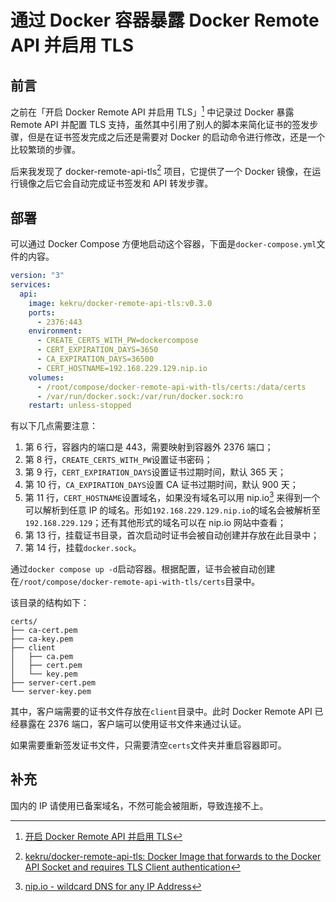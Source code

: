 # 通过 Docker 容器暴露 Docker Remote API 并启用 TLS

## 前言

之前在「开启 Docker Remote API 并启用 TLS」[^1] 中记录过 Docker 暴露 Remote API 并配置 TLS 支持，虽然其中引用了别人的脚本来简化证书的签发步骤，但是在证书签发完成之后还是需要对 Docker 的启动命令进行修改，还是一个比较繁琐的步骤。

后来我发现了 docker-remote-api-tls[^2] 项目，它提供了一个 Docker 镜像，在运行镜像之后它会自动完成证书签发和 API 转发步骤。

## 部署

可以通过 Docker Compose 方便地启动这个容器，下面是`docker-compose.yml`文件的内容。

```yaml
version: "3"
services:
  api:
    image: kekru/docker-remote-api-tls:v0.3.0
    ports:
      - 2376:443
    environment:
      - CREATE_CERTS_WITH_PW=dockercompose
      - CERT_EXPIRATION_DAYS=3650
      - CA_EXPIRATION_DAYS=36500
      - CERT_HOSTNAME=192.168.229.129.nip.io
    volumes:
      - /root/compose/docker-remote-api-with-tls/certs:/data/certs
      - /var/run/docker.sock:/var/run/docker.sock:ro
    restart: unless-stopped
```

有以下几点需要注意：

1. 第 6 行，容器内的端口是 443，需要映射到容器外 2376 端口；
2. 第 8 行，`CREATE_CERTS_WITH_PW`设置证书密码；
3. 第 9 行，`CERT_EXPIRATION_DAYS`设置证书过期时间，默认 365 天；
4. 第 10 行，`CA_EXPIRATION_DAYS`设置 CA 证书过期时间，默认 900 天；
5. 第 11 行，`CERT_HOSTNAME`设置域名，如果没有域名可以用 nip.io[^3] 来得到一个可以解析到任意 IP 的域名。形如`192.168.229.129.nip.io`的域名会被解析至`192.168.229.129`；还有其他形式的域名可以在 nip.io 网站中查看；
6. 第 13 行，挂载证书目录，首次启动时证书会被自动创建并存放在此目录中；
7. 第 14 行，挂载`docker.sock`。

通过`docker compose up -d`启动容器。根据配置，证书会被自动创建在`/root/compose/docker-remote-api-with-tls/certs`目录中。

该目录的结构如下：

```text
certs/
├── ca-cert.pem
├── ca-key.pem
├── client
│   ├── ca.pem
│   ├── cert.pem
│   └── key.pem
├── server-cert.pem
└── server-key.pem
```

其中，客户端需要的证书文件存放在`client`目录中。此时 Docker Remote API 已经暴露在 2376 端口，客户端可以使用证书文件来通过认证。

如果需要重新签发证书文件，只需要清空`certs`文件夹并重启容器即可。

## 补充

国内的 IP 请使用已备案域名，不然可能会被阻断，导致连接不上。

[^1]: [开启 Docker Remote API 并启用 TLS](./2021-09-09-enabling-the-docker-remote-api-with-tls.md)
[^2]: [kekru/docker-remote-api-tls: Docker Image that forwards to the Docker API Socket and requires TLS Client authentication](https://github.com/kekru/docker-remote-api-tls)
[^3]: [nip.io - wildcard DNS for any IP Address](https://nip.io/)
